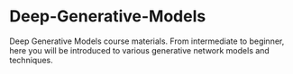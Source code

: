 # Deep-Generative-Models
Deep Generative Models course materials. From intermediate to beginner, here you will be introduced to various generative network models and techniques.
